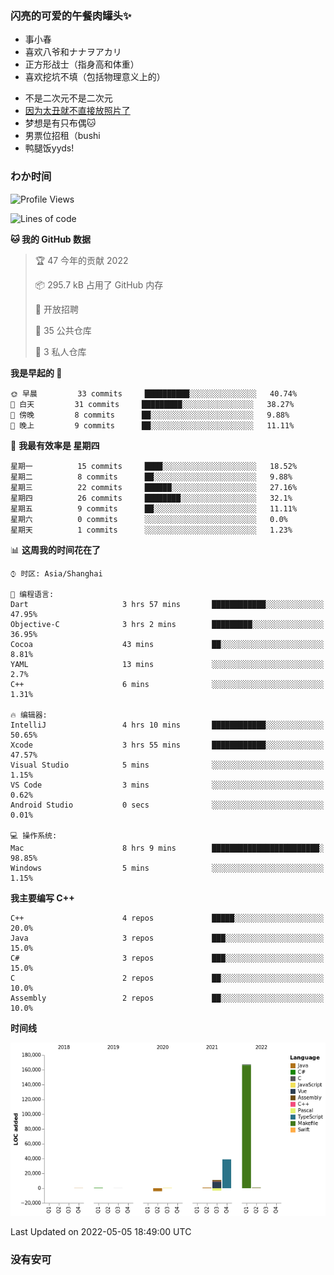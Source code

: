 ### 闪亮的可爱的午餐肉罐头✨
- 事小春
- 喜欢八爷和ナナヲアカリ
- 正方形战士（指身高和体重）
- 喜欢挖坑不填（包括物理意义上的）
<!-- - 找新工作ing，可接受北京上海杭州，目前在杭州 -->
- 不是二次元不是二次元
- [因为太丑就不直接放照片了](https://www.youtube.com/watch?v=dQw4w9WgXcQ)
- 梦想是有只布偶🐱
- 男票位招租（bushi
- 鸭腿饭yyds!
### わか时间
<!--START_SECTION:waka-->
![Profile Views](http://img.shields.io/badge/%E4%B8%AA%E4%BA%BA%E5%B0%81%E9%9D%A2%E8%A7%82%E7%9C%8B%E6%AC%A1%E6%95%B0-13-blue)

![Lines of code](https://img.shields.io/badge/%E4%BB%8E%E3%80%8C%E4%BD%A0%E5%A5%BD%E4%B8%96%E7%95%8C%E3%80%8D%E6%88%91%E5%B7%B2%E7%BB%8F%E5%86%99%E4%BA%86-212%20Thousand%20%E8%A1%8C%E4%BB%A3%E7%A0%81-blue)

**🐱 我的 GitHub 数据** 

> 🏆 47 今年的贡献 2022
 > 
> 📦 295.7 kB 占用了 GitHub 内存 
 > 
> 💼 开放招聘
 > 
> 📜 35 公共仓库 
 > 
> 🔑 3 私人仓库  
 > 
**我是早起的 🐤** 

```text
🌞 早晨         33 commits     ██████████░░░░░░░░░░░░░░░   40.74% 
🌆 白天         31 commits     █████████░░░░░░░░░░░░░░░░   38.27% 
🌃 傍晚         8 commits      ██░░░░░░░░░░░░░░░░░░░░░░░   9.88% 
🌙 晚上         9 commits      ██░░░░░░░░░░░░░░░░░░░░░░░   11.11%

```
📅 **我最有效率是 星期四** 

```text
星期一          15 commits     ████░░░░░░░░░░░░░░░░░░░░░   18.52% 
星期二          8 commits      ██░░░░░░░░░░░░░░░░░░░░░░░   9.88% 
星期三          22 commits     ██████░░░░░░░░░░░░░░░░░░░   27.16% 
星期四          26 commits     ████████░░░░░░░░░░░░░░░░░   32.1% 
星期五          9 commits      ██░░░░░░░░░░░░░░░░░░░░░░░   11.11% 
星期六          0 commits      ░░░░░░░░░░░░░░░░░░░░░░░░░   0.0% 
星期天          1 commits      ░░░░░░░░░░░░░░░░░░░░░░░░░   1.23%

```


📊 **这周我的时间花在了** 

```text
⌚︎ 时区: Asia/Shanghai

💬 编程语言: 
Dart                     3 hrs 57 mins       ████████████░░░░░░░░░░░░░   47.95% 
Objective-C              3 hrs 2 mins        █████████░░░░░░░░░░░░░░░░   36.95% 
Cocoa                    43 mins             ██░░░░░░░░░░░░░░░░░░░░░░░   8.81% 
YAML                     13 mins             ░░░░░░░░░░░░░░░░░░░░░░░░░   2.7% 
C++                      6 mins              ░░░░░░░░░░░░░░░░░░░░░░░░░   1.31%

🔥 编辑器: 
IntelliJ                 4 hrs 10 mins       ████████████░░░░░░░░░░░░░   50.65% 
Xcode                    3 hrs 55 mins       ████████████░░░░░░░░░░░░░   47.57% 
Visual Studio            5 mins              ░░░░░░░░░░░░░░░░░░░░░░░░░   1.15% 
VS Code                  3 mins              ░░░░░░░░░░░░░░░░░░░░░░░░░   0.62% 
Android Studio           0 secs              ░░░░░░░░░░░░░░░░░░░░░░░░░   0.01%

💻 操作系统: 
Mac                      8 hrs 9 mins        ████████████████████████░   98.85% 
Windows                  5 mins              ░░░░░░░░░░░░░░░░░░░░░░░░░   1.15%

```

**我主要编写 C++** 

```text
C++                      4 repos             █████░░░░░░░░░░░░░░░░░░░░   20.0% 
Java                     3 repos             ███░░░░░░░░░░░░░░░░░░░░░░   15.0% 
C#                       3 repos             ███░░░░░░░░░░░░░░░░░░░░░░   15.0% 
C                        2 repos             ██░░░░░░░░░░░░░░░░░░░░░░░   10.0% 
Assembly                 2 repos             ██░░░░░░░░░░░░░░░░░░░░░░░   10.0%

```


**时间线**

![Chart not found](https://raw.githubusercontent.com/QianNangong/QianNangong/main/charts/bar_graph.png) 


 Last Updated on 2022-05-05 18:49:00 UTC
<!--END_SECTION:waka-->
### 没有安可
